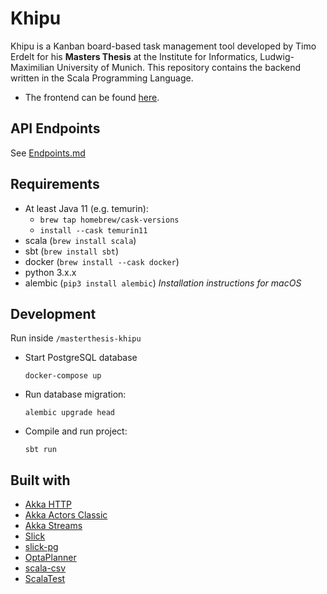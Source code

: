 # Khipu

Khipu is a Kanban board-based task management tool developed by Timo Erdelt for his __Masters Thesis__ at the Institute for Informatics, Ludwig-Maximilian University of Munich. This repository contains the backend written in the Scala Programming Language. 

- The frontend can be found [here](https://github.com/tmrdlt/masterthesis-khipu-frontend).

## API Endpoints
See [Endpoints.md](Endpoints.md)

## Requirements
- At least Java 11 (e.g. temurin):
    - `brew tap homebrew/cask-versions`
    - `install --cask temurin11`
- scala (`brew install scala`)
- sbt (`brew install sbt`)
- docker (`brew install --cask docker`)
- python 3.x.x
- alembic (`pip3 install alembic`)
_Installation instructions for macOS_

## Development
Run inside `/masterthesis-khipu`
- Start PostgreSQL database
  ```
  docker-compose up
  ```
- Run database migration:
  ```
  alembic upgrade head
  ```
- Compile and run project:
  ```
  sbt run
  ```

## Built with
- [Akka HTTP](https://doc.akka.io/docs/akka-http/current/index.html)
- [Akka Actors Classic](https://doc.akka.io/docs/akka/current/index-classic.html)
- [Akka Streams](https://doc.akka.io/docs/akka/current/stream/index.html)
- [Slick](https://scala-slick.org/)
- [slick-pg](https://github.com/tminglei/slick-pg)
- [OptaPlanner](https://www.optaplanner.org/)
- [scala-csv](https://github.com/tototoshi/scala-csv)
- [ScalaTest](https://www.scalatest.org/)
